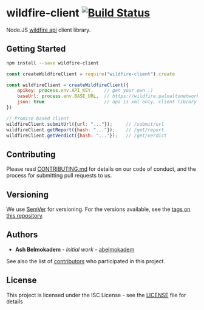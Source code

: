 # wildfire-client [![Build Status](https://travis-ci.org/abelmokadem/wildfire-client.svg?branch=master)](https://travis-ci.org/abelmokadem/wildfire-client)

Node.JS 
[wildfire api](https://www.paloaltonetworks.com/documentation/71/wildfire/wf_api/get-started-with-the-wildfire-api) 
client library.

## Getting Started

```bash
npm install --save wildfire-client
```

```javascript
const createWildfireClient = require("wildfire-client").create

const wildfireClient = createWildfireClient({
    apikey: process.env.API_KEY,    // get your own :)
    baseUrl: process.env.BASE_URL,  // https://wildfire.paloaltonetworks.com/publicapi/
    json: true                      // api is xml only, client library converts the xml to json using xml2js
})

// Promise based client
wildfireClient.submitUrl({url: "..."});     // /submit/url
wildfireClient.getReport({hash: "..."});    // /get/report
wildfireClient.getVerdict({hash: "..."});   // /get/verdict
```

## Contributing

Please read [CONTRIBUTING.md](CONTRIBUTING.md) for details on our code of conduct, and the process for submitting pull requests to us.

## Versioning

We use [SemVer](http://semver.org/) for versioning. For the versions available, see the [tags on this repository](https://github.com/abelmokadem/wildfire-client/tags). 

## Authors

* **Ash Belmokadem** - *Initial work* - [abelmokadem](https://github.com/abelmokadem)

See also the list of [contributors](https://github.com/abelmokadem/wildfire/contributors) who participated in this project.

## License

This project is licensed under the ISC License - see the [LICENSE](LICENSE) file for details

